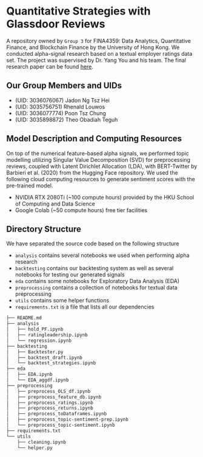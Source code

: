 # Quantitative Strategies with Glassdoor Reviews

A repository owned by `Group 3` for FINA4359: Data Analytics, Quantitative Finance, and Blockchain Finance by the University of Hong Kong. We conducted alpha-signal research based on a textual employer ratings data set.
The project was supervised by Dr. Yang You and his team. The final research paper can be found [here](https://drive.google.com/drive/folders/1rlq_MCHwz4qRCgj_h7yiYITIv57ba4A8).
## Our Group Members and UIDs

- (UID: 3036076067) Jadon Ng Tsz Hei
- (UID: 3035756751) Rhenald Louwos
- (UID: 3036077774) Poon Tsz Chung
- (UID: 3035898872) Theo Obadiah Teguh

## Model Description and Computing Resources

On top of the numerical feature-based alpha signals, we performed topic modelling utilizing Singular Value Decomposition (SVD) for preprocessing reviews, coupled with Latent Dirichlet Allocation (LDA), with BERT-Twitter by Barbieri et al. (2020) from the Hugging Face repository. We used the following cloud computing resources to generate sentiment scores with the pre-trained model.

- NVIDIA RTX 2080Ti (~100 compute hours) provided by the HKU School of Computing and Data Science
- Google Colab (~50 compute hours) free tier facilities

## Directory Structure
We have separated the source code based on the following structure
- `analysis` contains several notebooks we used when performing alpha research
- `backtesting` contains our backtesting system as well as several notebooks for testing our generated signals
- `eda` contains some notebooks for Exploratory Data Analysis (EDA)
- `preprocessing` contains a collection of notebooks for textual data preprocessing
- `utils` contains some helper functions
- `requirements.txt` is a file that lists all our dependencies

```bash
├── README.md
├── analysis
│   ├── hold_PF.ipynb
│   ├── ratingleadership.ipynb
│   └── regression.ipynb
├── backtesting
│   ├── Backtester.py
│   ├── backtest_draft.ipynb
│   └── backtest_strategies.ipynb
├── eda
│   ├── EDA.ipynb
│   └── EDA_aggdf.ipynb
├── preprocessing
│   ├── preprocess_OLS_df.ipynb
│   ├── preprocess_feature_db.ipynb
│   ├── preprocess_ratings.ipynb
│   ├── preprocess_returns.ipynb
│   ├── preprocess_toDataframes.ipynb
│   ├── preprocess_topic-sentiment-prep.ipynb
│   └── preprocess_topic-sentiment.ipynb
├── requirements.txt
└── utils
    ├── cleaning.ipynb
    └── helper.py
```
